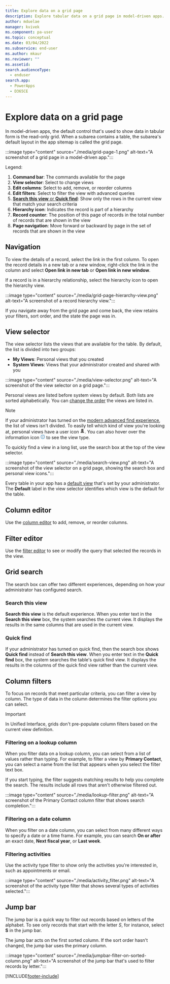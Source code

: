 ```yaml
---
title: Explore data on a grid page
description: Explore tabular data on a grid page in model-driven apps.
author: mduelae
manager: kvivek
ms.component: pa-user
ms.topic: conceptual
ms.date: 03/04/2022
ms.subservice: end-user
ms.author: mkaur
ms.reviewer: ""
ms.assetid: 
search.audienceType: 
  - enduser
search.app: 
  - PowerApps
  - D365CE
---
```


# Explore data on a grid page 


In model-driven apps, the default control that's used to show data in tabular form is the read-only grid. When a subarea contains a table, the subarea's default layout in the app sitemap is called the grid page.

:::image type="content" source="./media/grid-page-1.png" alt-text="A screenshot of a grid page in a model-driven app.":::

Legend:

1. **Command bar**: The commands available for the page
1. **View selector**: Select to change views
1. **Edit columns**: Select to add, remove, or reorder columns
1. **Edit filters**: Select to filter the view with advanced queries
1. [**Search this view** or **Quick find**](#grid-search): Show only the rows in the current view that match your search criteria
1. **Hierarchy icon**: Indicates the record is part of a hierarchy
1. **Record counter**: The position of this page of records in the total number of records that are shown in the view
1. **Page navigation**: Move forward or backward by page in the set of records that are shown in the view

## Navigation

To view the details of a record, select the link in the first column. To open the record details in a new tab or a new window, right-click the link in the column and select **Open link in new tab** or **Open link in new window**.

If a record is in a hierarchy relationship, select the hierarchy icon to open the hierarchy view.

:::image type="content" source="./media/grid-page-hierarchy-view.png" alt-text="A screenshot of a record hierarchy view.":::

 If you navigate away from the grid page and come back, the view retains your filters, sort order, and the state the page was in.

## View selector
  
The view selector lists the views that are available for the table. By default, the list is divided into two groups:

- **My Views**: Personal views that you created
- **System Views**: Views that your administrator created and shared with you

:::image type="content" source="./media/view-selector.png" alt-text="A screenshot of the view selector on a grid page.":::

Personal views are listed before system views by default. Both lists are sorted alphabetically. You can [change the order](./grid-filters-advanced.md#sort-the-data) the views are listed in.

> [!NOTE]
> If your administrator has turned on the [modern advanced find experience](/power-platform/admin/settings-features), the list of views isn't divided. To easily tell which kind of view you're looking at, personal views have a user icon ![Personal view icon.](./media/user-icon.png "Personal view icon."). You can also hover over the information icon ![Information icon.](./media/info-icon.png "Information icon") to see the view type.

To quickly find a view in a long list, use the search box at the top of the view selector.

:::image type="content" source="./media/search-view.png" alt-text="A screenshot of the view selector on a grid page, showing the search box and personal view icons.":::

Every table in your app has a [default view](./grid-filters-advanced.md#change-the-default-view) that's set by your administrator. The  **Default** label in the view selector identifies which view is the default for the table.

## Column editor

Use the [column editor](./grid-filters-advanced.md#select-columns-in-the-column-editor) to add, remove, or reorder columns.

## Filter editor

Use the [filter editor](./grid-filters-advanced.md#select-filter-conditions-in-the-filter-editor) to see or modify the query that selected the records in the view.

## Grid search

The search box can offer two different experiences, depending on how your administrator has configured search.

### Search this view

**Search this view** is the default experience. When you enter text in the **Search this view** box, the system searches the current view. It displays the results in the same columns that are used in the current view.

### Quick find

If your administrator has turned on quick find, then the search box shows **Quick find** instead of **Search this view**. When you enter text in the **Quick find** box, the system searches the table's quick find view. It displays the results in the columns of the quick find view rather than the current view.

## Column filters
  
To focus on records that meet particular criteria, you can filter a view by column. The type of data in the column determines the filter options you can select.

>[!IMPORTANT]
>In Unified Interface, grids don't pre-populate column filters based on the current view definition.

### Filtering on a lookup column

When you filter data on a lookup column, you can select from a list of values rather than typing. For example, to filter a view by **Primary Contact**, you can select a name from the list that appears when you select the filter text box.

If you start typing, the filter suggests matching results to help you complete the search. The results include all rows that aren't otherwise filtered out.

:::image type="content" source="./media/lookup-filter.png" alt-text="A screenshot of the Primary Contact column filter that shows search completion.":::

### Filtering on a date column

When you filter on a date column, you can select from many different ways to specify a date or a time frame. For example, you can search **On or after** an exact date, **Next fiscal year**, or **Last week**.
  
### Filtering activities

Use the activity type filter to show only the activities you're interested in, such as appointments or email.

:::image type="content" source="./media/activity_filter.png" alt-text="A screenshot of the activity type filter that shows several types of activities selected.":::

## Jump bar

The jump bar is a quick way to filter out records based on letters of the alphabet. To see only records that start with the letter *S*, for instance, select **S** in the jump bar.

The jump bar acts on the first sorted column. If the sort order hasn't changed, the jump bar uses the primary column.

:::image type="content" source="./media/jumpbar-filter-on-sorted-column.png" alt-text="A screenshot of the jump bar that's used to filter records by letter.":::

<!-- I don't see the jump bar in my demo environment. I did some Binging and found that the jump bar was removed in the latest wave. You can bring it back, but it involves using the classic settings and seems kind of involved. Would it be better to remove the section on the jump bar instead? -->

[!INCLUDE[footer-include](../includes/footer-banner.md)]
